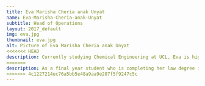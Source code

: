 ```yaml
---
title: Eva Marisha Cheria anak Unyat
name: Eva-Marisha-Cheria-anak-Unyat
subtitle: Head of Operations
layout: 2017_default
img: eva.jpg
thumbnail: eva.jpg
alt: Picture of Eva Marisha Cheria anak Unyat
<<<<<<< HEAD
description: Currently studying Chemical Engineering at UCL, Eva is highly dedicated to every jobs that she is involved with. This former Events Coordinator of UCL Engineers Without Borders has wealth of experience in leadership and events planning, thus efficiency can be expected from her as Head of Operations. She has the aspiration to encourage more intellectual discussion regarding STEM related issues among Malaysian youths.
=======
description: As a final year student who is completing her law degree in King’s College London, Zhi Ling believes that more focus should be put into understanding technology and its utilization to develop other non-scientifically related industries. Her involvement in various organisations has given her various insights which helps her lead the research and strategy department. She hopes to make MSTC an interactive and impactful conference. Fun fact - she favours outdoor sports such as parasailing and jet-skiing!
>>>>>>> 4c1227214ec76a5bb5e48a9aa9e287f5f9247c5c
---
```

